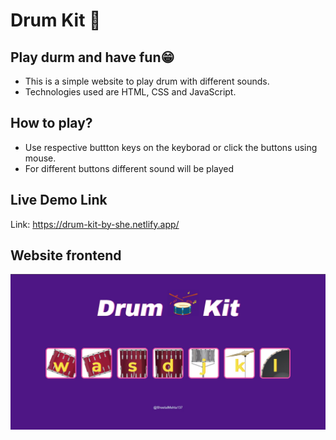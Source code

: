 # Drum Kit 🥁
## Play durm and have fun😁

* This is a simple website to play drum with different sounds. 
* Technologies used are HTML, CSS and JavaScript.

## How to play?
  * Use respective buttton keys on the keyborad or click the buttons using mouse. 
  * For different buttons different sound will be played

## Live Demo Link
Link: https://drum-kit-by-she.netlify.app/

## Website frontend
![image](https://github.com/sheetalMehta7/drum-kit/blob/main/drum-kit-img.jpg)

